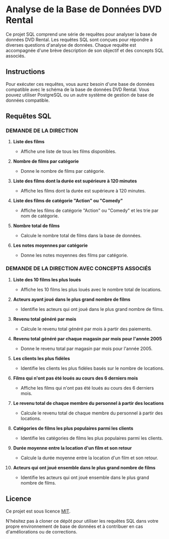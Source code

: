 # Analyse de la Base de Données DVD Rental

Ce projet SQL comprend une série de requêtes pour analyser la base de données DVD Rental. Les requêtes SQL sont conçues pour répondre à diverses questions d'analyse de données. Chaque requête est accompagnée d'une brève description de son objectif et des concepts SQL associés.

## Instructions

Pour exécuter ces requêtes, vous aurez besoin d'une base de données compatible avec le schéma de la base de données DVD Rental. Vous pouvez utiliser PostgreSQL ou un autre système de gestion de base de données compatible.

## Requêtes SQL

### DEMANDE DE LA DIRECTION

1. **Liste des films**
   - Affiche une liste de tous les films disponibles.

2. **Nombre de films par catégorie**
   - Donne le nombre de films par catégorie.

3. **Liste des films dont la durée est supérieure à 120 minutes**
   - Affiche les films dont la durée est supérieure à 120 minutes.

4. **Liste des films de catégorie "Action" ou "Comedy"**
   - Affiche les films de catégorie "Action" ou "Comedy" et les trie par nom de catégorie.

5. **Nombre total de films**
   - Calcule le nombre total de films dans la base de données.

6. **Les notes moyennes par catégorie**
   - Donne les notes moyennes des films par catégorie.

### DEMANDE DE LA DIRECTION AVEC CONCEPTS ASSOCIÉS

1. **Liste des 10 films les plus loués**
   - Affiche les 10 films les plus loués avec le nombre total de locations.

2. **Acteurs ayant joué dans le plus grand nombre de films**
   - Identifie les acteurs qui ont joué dans le plus grand nombre de films.

3. **Revenu total généré par mois**
   - Calcule le revenu total généré par mois à partir des paiements.

4. **Revenu total généré par chaque magasin par mois pour l'année 2005**
   - Donne le revenu total par magasin par mois pour l'année 2005.

5. **Les clients les plus fidèles**
   - Identifie les clients les plus fidèles basés sur le nombre de locations.

6. **Films qui n'ont pas été loués au cours des 6 derniers mois**
   - Affiche les films qui n'ont pas été loués au cours des 6 derniers mois.

7. **Le revenu total de chaque membre du personnel à partir des locations**
   - Calcule le revenu total de chaque membre du personnel à partir des locations.

8. **Catégories de films les plus populaires parmi les clients**
   - Identifie les catégories de films les plus populaires parmi les clients.

9. **Durée moyenne entre la location d'un film et son retour**
   - Calcule la durée moyenne entre la location d'un film et son retour.

10. **Acteurs qui ont joué ensemble dans le plus grand nombre de films**
    - Identifie les acteurs qui ont joué ensemble dans le plus grand nombre de films.

## Licence

Ce projet est sous licence [MIT](LICENSE).

N'hésitez pas à cloner ce dépôt pour utiliser les requêtes SQL dans votre propre environnement de base de données et à contribuer en cas d'améliorations ou de corrections.

